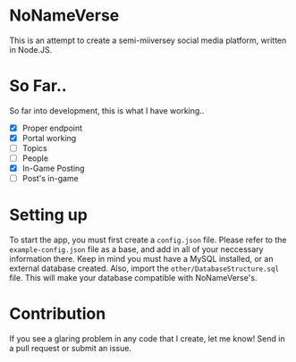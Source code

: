 # NoNameVerse

This is an attempt to create a semi-miiversey social media platform, written in Node.JS.

# So Far..

So far into development, this is what I have working..
- [x] Proper endpoint
- [x] Portal working
- [ ] Topics
- [ ] People
- [x] In-Game Posting
- [ ] Post's in-game

# Setting up

To start the app, you must first create a `config.json` file. Please refer to the `example-config.json` file as a base, and add in all of your neccessary information there. Keep in mind you must have a MySQL installed, or an external database created. Also, import the `other/DatabaseStructure.sql` file. This will make your database compatible with NoNameVerse's.

# Contribution

If you see a glaring problem in any code that I create, let me know! Send in a pull request or submit an issue.